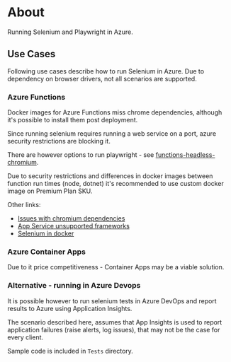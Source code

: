 # About
Running Selenium and Playwright in Azure.

## Use Cases
Following use cases describe how to run Selenium in Azure. Due to dependency on browser drivers, not all scenarios are supported.

### Azure Functions
Docker images for Azure Functions miss chrome dependencies, although it's possible to install them post deployment.

Since running selenium requires running a web service on a port, azure security restrictions are blocking it.

There are however options to run playwright - see [functions-headless-chromium](https://github.com/anthonychu/functions-headless-chromium/blob/main/playwright/screencast/index.js).

Due to security restrictions and differences in docker images between function run times (node, dotnet) it's recommended to use custom docker image on Premium Plan SKU.

Other links:
- [Issues with chromium dependencies](https://github.com/Azure/azure-functions-docker/issues/451)
- [App Service unsupported frameworks](https://github.com/projectkudu/kudu/wiki/Azure-Web-App-sandbox#unsupported-frameworks)
- [Selenium in docker](https://www.silverlining.cloud/docs/azure/selenium-azure-functions)

### Azure Container Apps
Due to it price competitiveness - Container Apps may be a viable solution.

### Alternative - running in Azure Devops
It is possible however to run selenium tests in Azure DevOps and report results to Azure using Application Insights.

The scenario described here, assumes that App Insights is used to report application failures (raise alerts, log issues), that may not be the case for every client.

Sample code is included in `Tests` directory.